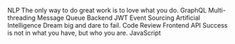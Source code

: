 NLP The only way to do great work is to love what you do. GraphQL Multi-threading Message Queue Backend JWT Event Sourcing Artificial Intelligence Dream big and dare to fail. Code Review Frontend API Success is not in what you have, but who you are. JavaScript
